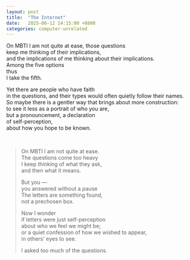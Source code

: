 ```yaml
---
layout: post
title:  "The Internet"
date:   2025-06-12 14:15:00 +0800
categories: computer-unrelated
---
```


On MBTI I am not quite at ease, those questions<br>
keep me thinking of their implications,<br>
and the implications of me thinking about their implications.<br>
Among the five options<br>
thus<br>
I take the fifth.<br>
  
Yet there are people who have faith<br>
in the questions, and their types would often quietly follow their names.<br>
So maybe there is a gentler way that brings about more construction:<br>
to see it less as a portrait of who you are,<br>
but a pronouncement, a declaration<br>
of self-perception,<br>
about how you hope to be known.<br>

<br>

>On MBTI I am not quite at ease.<br>
>The questions come too heavy<br>
>I keep thinking of what they ask,<br>
>and then what it means.<br>
>
>But you —<br>
>you answered without a pause<br>
>The letters are something found,<br>
>not a prechosen box.<br>
>
>Now I wonder<br>
>if letters were just self-perception<br>
>about who we feel we might be;<br>
>or a quiet confession of how we wished to appear,<br>
>in others' eyes to see.<br>
>
>I asked too much of the questions.<br>